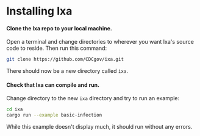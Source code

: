 # Installing Ixa

#### Clone the Ixa repo to your local machine.

Open a terminal and change directories to wherever you want Ixa's source code to reside. Then run this command:

```bash
git clone https://github.com/CDCgov/ixa.git
```

There should now be a new directory called `ixa`. 

#### Check that Ixa can compile and run.

Change directory to the new `ixa` directory and try to run an example:

```bash
cd ixa
cargo run --example basic-infection
```

While this example doesn't display much, it should run without any errors. 
